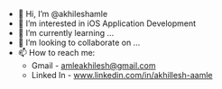 - 👋 Hi, I’m @akhileshamle
- 👀 I’m interested in iOS Application Development
- 🌱 I’m currently learning ...
- 💞️ I’m looking to collaborate on ...
- 📫 How to reach me:
  - Gmail - amleakhilesh@gmail.com
  - Linked In - www.linkedin.com/in/akhillesh-aamle

<!---
akhileshamle/akhileshamle is a ✨ special ✨ repository because its `README.md` (this file) appears on your GitHub profile.
You can click the Preview link to take a look at your changes.
--->
